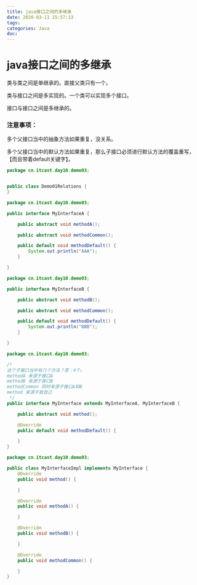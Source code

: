 ```yaml
---
title: java接口之间的多继承
date: 2020-03-11 15:57:13
tags:
categories: Java
doc:
---
```


# java接口之间的多继承



类与类之间是单继承的。直接父类只有一个。

类与接口之间是多实现的。一个类可以实现多个接口。

接口与接口之间是多继承的。

### 注意事项：

多个父接口当中的抽象方法如果重复，没关系。

多个父接口当中的默认方法如果重复，那么子接口必须进行默认方法的覆盖重写，【而且带着default关键字】。


```java
package cn.itcast.day10.demo03;


public class Demo01Relations {
}

```

```java
package cn.itcast.day10.demo03;

public interface MyInterfaceA {

    public abstract void methodA();

    public abstract void methodCommon();

    public default void methodDefault() {
        System.out.println("AAA");
    }

}

```

```java
package cn.itcast.day10.demo03;

public interface MyInterfaceB {

    public abstract void methodB();

    public abstract void methodCommon();

    public default void methodDefault() {
        System.out.println("BBB");
    }

}

```

```java
package cn.itcast.day10.demo03;

/*
这个子接口当中有几个方法？答：4个。
methodA 来源于接口A
methodB 来源于接口B
methodCommon 同时来源于接口A和B
method 来源于我自己
 */
public interface MyInterface extends MyInterfaceA, MyInterfaceB {

    public abstract void method();

    @Override
    public default void methodDefault() {

    }
}

```

```java
package cn.itcast.day10.demo03;

public class MyInterfaceImpl implements MyInterface {
    @Override
    public void method() {

    }

    @Override
    public void methodA() {

    }

    @Override
    public void methodB() {

    }

    @Override
    public void methodCommon() {

    }
}

```

